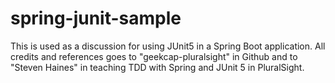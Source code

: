 # spring-junit-sample
This is used as a discussion for using JUnit5 in a Spring Boot application. All credits and references goes to "geekcap-pluralsight" in Github and to "Steven Haines" in teaching TDD with Spring and JUnit 5 in PluralSight.
